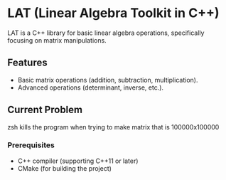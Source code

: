 # LAT (Linear Algebra Toolkit in C++)

LAT is a C++ library for basic linear algebra operations, specifically focusing on matrix manipulations.

## Features

- Basic matrix operations (addition, subtraction, multiplication).
- Advanced operations (determinant, inverse, etc.).

## Current Problem
zsh kills the program when trying to make matrix that is 100000x100000

### Prerequisites

- C++ compiler (supporting C++11 or later)
- CMake (for building the project)
